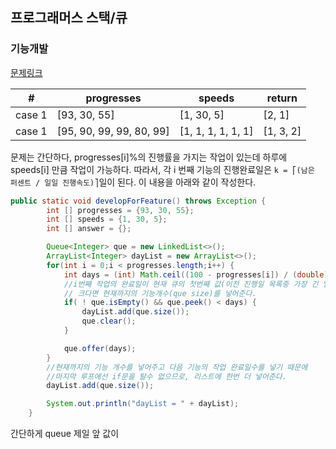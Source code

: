  ## 프로그래머스 스택/큐
 
### 기능개발

[문제링크](https://programmers.co.kr/learn/courses/30/lessons/42586)

| #| progresses | speeds | return |
| --- | --- | ---- | --- |
| case 1| [93, 30, 55] | [1, 30, 5] | [2, 1] |
| case 1| [95, 90, 99, 99, 80, 99]	 | [1, 1, 1, 1, 1, 1] | [1, 3, 2] |

문제는 간단하다, progresses[i]%의 진행률을 가지는 작업이 있는데 하루에 speeds[i] 만큼 작업이 가능하다.
따라서, 각 i 번째 기능의 진행완료일은 `k = ⎡(남은 퍼센트 / 일일 진행속도)⎤`일이 된다. 이 내용을 아래와 같이 작성한다.  


```java
public static void developForFeature() throws Exception {
        int [] progresses = {93, 30, 55};
        int [] speeds = {1, 30, 5};
        int [] answer = {};

        Queue<Integer> que = new LinkedList<>();
        ArrayList<Integer> dayList = new ArrayList<>();
        for(int i = 0;i < progresses.length;i++) {
            int days = (int) Math.ceil((100 - progresses[i]) / (double) speeds[i]);
            //i번째 작업의 완료일이 현재 큐의 첫번째 값(이전 진행일 목록중 가장 긴 일수) 보다,
            // 크다면 현재까지의 기능개수(que size)를 넣어준다.  
            if( ! que.isEmpty() && que.peek() < days) {
                dayList.add(que.size());
                que.clear();
            }

            que.offer(days);
        }
        //현재까지의 기능 개수를 넣어주고 다음 기능의 작업 완료일수를 넣기 때문에
        //마지막 루프에선 if문을 탈수 없으므로, 리스트에 한번 더 넣어준다.
        dayList.add(que.size());

        System.out.println("dayList = " + dayList);
    }
```  
  
간단하게 queue 제일 앞 값이
